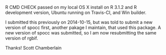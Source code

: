 R CMD CHECK passed on my local OS X install on R 3.1.2 and R development 
version, Ubuntu running on Travis-CI, and Win builder.

I submitted this previously on 2014-10-15, but was told to submit a new 
version of spocc first, another pakage I maintain, that used this package. 
A new version of spocc was submitted, so I am now resubmitting the same 
version of rgbif.

Thanks! Scott Chamberlain
